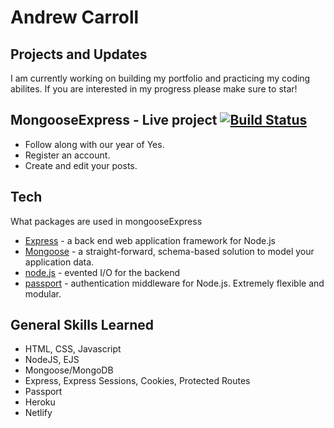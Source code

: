 # Andrew Carroll
## Projects and Updates
I am currently working on building my portfolio and practicing my coding abilites. If you are interested in my progress please make sure to star!
## MongooseExpress - Live project  [![Build Status](https://travis-ci.org/joemccann/dillinger.svg?branch=master)](https://andrewpost.herokuapp.com/)

- Follow along with our year of Yes. 
- Register an account.
- Create and edit your posts.

## Tech
What packages are used in mongooseExpress
- [Express] - a back end web application framework for Node.js
- [Mongoose] - a straight-forward, schema-based solution to model your application data.
- [node.js] - evented I/O for the backend
- [passport] - authentication middleware for Node.js. Extremely flexible and modular.

## General Skills Learned
- HTML, CSS, Javascript
- NodeJS, EJS
- Mongoose/MongoDB
- Express, Express Sessions, Cookies, Protected Routes
- Passport
- Heroku
- Netlify

[//]: # (These are reference links used in the body of this note and get stripped out when the markdown processor does its job. There is no need to format nicely because it shouldn't be seen. Thanks SO - http://stackoverflow.com/questions/4823468/store-comments-in-markdown-syntax)

   [node.js]: <http://nodejs.org>
   [express]: <http://expressjs.com>
   [mongoose]: <https://mongoosejs.com/>
   [Passport]: <https://www.passportjs.org/>
